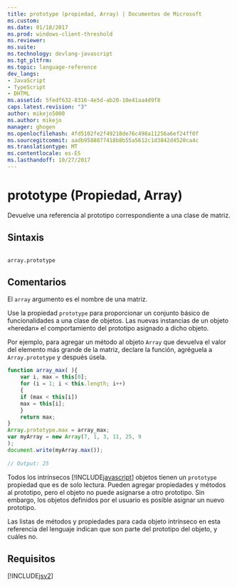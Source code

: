 ```yaml
---
title: prototype (propiedad, Array) | Documentos de Microsoft
ms.custom: 
ms.date: 01/18/2017
ms.prod: windows-client-threshold
ms.reviewer: 
ms.suite: 
ms.technology: devlang-javascript
ms.tgt_pltfrm: 
ms.topic: language-reference
dev_langs:
- JavaScript
- TypeScript
- DHTML
ms.assetid: 5fedf632-8316-4e5d-ab20-10e41aa4d9f8
caps.latest.revision: "3"
author: mikejo5000
ms.author: mikejo
manager: ghogen
ms.openlocfilehash: 4fd5102fe2f49218de76c498a11256a6ef24ff0f
ms.sourcegitcommit: aadb9588877418b8b55a5612c1d3842d4520ca4c
ms.translationtype: MT
ms.contentlocale: es-ES
ms.lasthandoff: 10/27/2017
---
```

# <a name="prototype-property-array"></a>prototype (Propiedad, Array)
Devuelve una referencia al prototipo correspondiente a una clase de matriz.  
  
## <a name="syntax"></a>Sintaxis  
  
```  
  
array.prototype  
```  
  
## <a name="remarks"></a>Comentarios  
 El `array` argumento es el nombre de una matriz.  
  
 Use la propiedad `prototype` para proporcionar un conjunto básico de funcionalidades a una clase de objetos. Las nuevas instancias de un objeto «heredan» el comportamiento del prototipo asignado a dicho objeto.  
  
 Por ejemplo, para agregar un método al objeto `Array` que devuelva el valor del elemento más grande de la matriz, declare la función, agréguela a `Array.prototype` y después úsela.  
  
```JavaScript  
function array_max( ){  
    var i, max = this[0];  
    for (i = 1; i < this.length; i++)  
    {  
    if (max < this[i])  
    max = this[i];  
    }  
    return max;  
}  
Array.prototype.max = array_max;  
var myArray = new Array(7, 1, 3, 11, 25, 9  
);  
document.write(myArray.max());  
  
// Output: 25  
```  
  
 Todos los intrínsecos [!INCLUDE[javascript](../../javascript/includes/javascript-md.md)] objetos tienen un `prototype` propiedad que es de solo lectura. Pueden agregar propiedades y métodos al prototipo, pero el objeto no puede asignarse a otro prototipo. Sin embargo, los objetos definidos por el usuario es posible asignar un nuevo prototipo.  
  
 Las listas de métodos y propiedades para cada objeto intrínseco en esta referencia del lenguaje indican que son parte del prototipo del objeto, y cuáles no.  
  
## <a name="requirements"></a>Requisitos  
 [!INCLUDE[jsv2](../../javascript/reference/includes/jsv2-md.md)]